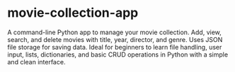 # movie-collection-app
A command-line Python app to manage your movie collection. Add, view, search, and delete movies with title, year, director, and genre. Uses JSON file storage for saving data. Ideal for beginners to learn file handling, user input, lists, dictionaries, and basic CRUD operations in Python with a simple and clean interface.
